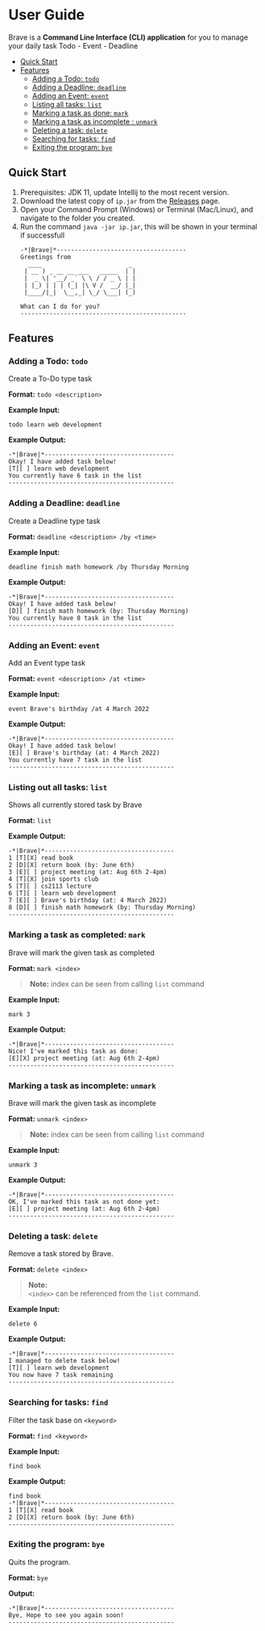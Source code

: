 # User Guide

Brave is a **Command Line Interface (CLI) application** for you to manage your daily task
Todo - Event - Deadline

- [Quick Start](#quick-start)
- [Features](#features)
    - [Adding a Todo: `todo`](#adding-a-todo-todo)
    - [Adding a Deadline: `deadline`](#adding-a-deadline-deadline)
    - [Adding an Event: `event`](#adding-an-event-event)
    - [Listing all tasks: `list`](#listing-out-all-tasks-list)
    - [Marking a task as done: `mark`](#marking-a-task-as-completed-mark)
    - [Marking a task as incomplete : `unmark`](#marking-a-task-as-incomplete-unmark)
    - [Deleting a task: `delete`](#deleting-a-task-delete)
    - [Searching for tasks: `find`](#searching-for-tasks-find)
    - [Exiting the program: `bye`](#exiting-the-program-bye)

## Quick Start
1. Prerequisites: JDK 11, update Intellij to the most recent version.
2. Download the latest copy of `ip.jar` from the [Releases](https://github.com/johnsuharjono/ip/releases) page.
3. Open your Command Prompt (Windows) or Terminal (Mac/Linux), and navigate to the folder you created.
4. Run the command `java -jar ip.jar`, this will be shown in your terminal if successfull
    ```
    -*|Brave|*------------------------------------
    Greetings from
      ____                        _ 
     | __ ) _ __ __ ___   _____  | |
     |  _ \| '__/ _` \ \ / / _ \ | |
     | |_) | | | (_| |\ V /  __/ |_|
     |____/|_|  \__,_| \_/ \___| (_)
    
    What can I do for you?
    ----------------------------------------------
    ```

## Features 

### Adding a Todo: `todo`

Create a To-Do type task

**Format:** `todo <description>`

**Example Input:**
```
todo learn web development
```

**Example Output:**
```
-*|Brave|*------------------------------------
Okay! I have added task below!
[T][ ] learn web development
You currently have 6 task in the list
----------------------------------------------
```

### Adding a Deadline: `deadline`

Create a Deadline type task

**Format:** `deadline <description> /by <time>`

**Example Input:**
```
deadline finish math homework /by Thursday Morning
```

**Example Output:**
```
-*|Brave|*------------------------------------
Okay! I have added task below!
[D][ ] finish math homework (by: Thursday Morning)
You currently have 8 task in the list
----------------------------------------------
```

### Adding an Event: `event`

Add an Event type task

**Format:** `event <description> /at <time>`

**Example Input:**
```
event Brave's birthday /at 4 March 2022
```

**Example Output:**
```
-*|Brave|*------------------------------------
Okay! I have added task below!
[E][ ] Brave's birthday (at: 4 March 2022)
You currently have 7 task in the list
----------------------------------------------
```

### Listing out all tasks: `list`

Shows all currently stored task by Brave

**Format:** `list`

**Example Output:**
```
-*|Brave|*------------------------------------
1 [T][X] read book
2 [D][X] return book (by: June 6th)
3 [E][ ] project meeting (at: Aug 6th 2-4pm)
4 [T][X] join sports club
5 [T][ ] cs2113 lecture
6 [T][ ] learn web development
7 [E][ ] Brave's birthday (at: 4 March 2022)
8 [D][ ] finish math homework (by: Thursday Morning)
----------------------------------------------
```

### Marking a task as completed: `mark`

Brave will mark the given task as completed

**Format:** `mark <index>`

> **️ Note:** index can be seen from calling `list` command


**Example Input:**
```
mark 3
```

**Example Output:**
```
-*|Brave|*------------------------------------
Nice! I've marked this task as done:
[E][X] project meeting (at: Aug 6th 2-4pm)
----------------------------------------------
```

### Marking a task as incomplete: `unmark`

Brave will mark the given task as incomplete

**Format:** `unmark <index>`

> **️ Note:** index can be seen from calling `list` command


**Example Input:**
```
unmark 3
```

**Example Output:**
```
-*|Brave|*------------------------------------
OK, I've marked this task as not done yet:
[E][ ] project meeting (at: Aug 6th 2-4pm)
----------------------------------------------
```

### Deleting a task: `delete`

Remove a task stored by Brave.

**Format:** `delete <index>`

> **Note:**  
> `<index>` can be referenced from the `list` command.

**Example Input:**
```
delete 6
```

**Example Output:**
```
-*|Brave|*------------------------------------
I managed to delete task below!
[T][ ] learn web development
You now have 7 task remaining
----------------------------------------------
```

### Searching for tasks: `find`

Filter the task base on `<keyword>`

**Format:** `find <keyword>`

**Example Input:**
```
find book
```

**Example Output:**
```
find book
-*|Brave|*------------------------------------
1 [T][X] read book
2 [D][X] return book (by: June 6th)
----------------------------------------------
```

### Exiting the program: `bye`

Quits the program.

**Format:** `bye`

**Output:**
```
-*|Brave|*------------------------------------
Bye, Hope to see you again soon!
----------------------------------------------
```

